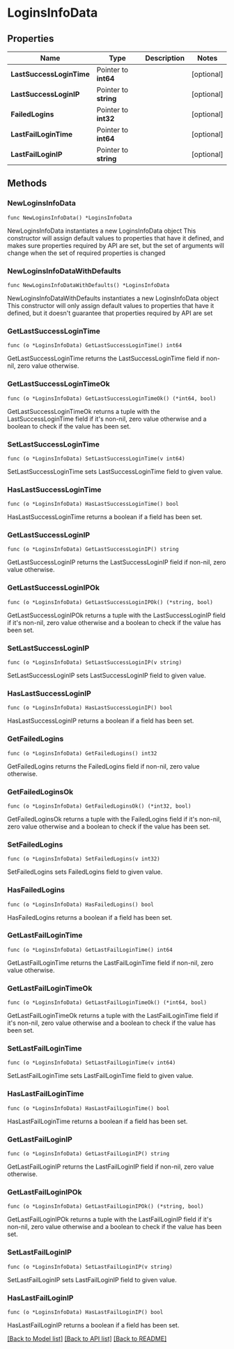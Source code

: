 # LoginsInfoData

## Properties

Name | Type | Description | Notes
------------ | ------------- | ------------- | -------------
**LastSuccessLoginTime** | Pointer to **int64** |  | [optional] 
**LastSuccessLoginIP** | Pointer to **string** |  | [optional] 
**FailedLogins** | Pointer to **int32** |  | [optional] 
**LastFailLoginTime** | Pointer to **int64** |  | [optional] 
**LastFailLoginIP** | Pointer to **string** |  | [optional] 

## Methods

### NewLoginsInfoData

`func NewLoginsInfoData() *LoginsInfoData`

NewLoginsInfoData instantiates a new LoginsInfoData object
This constructor will assign default values to properties that have it defined,
and makes sure properties required by API are set, but the set of arguments
will change when the set of required properties is changed

### NewLoginsInfoDataWithDefaults

`func NewLoginsInfoDataWithDefaults() *LoginsInfoData`

NewLoginsInfoDataWithDefaults instantiates a new LoginsInfoData object
This constructor will only assign default values to properties that have it defined,
but it doesn't guarantee that properties required by API are set

### GetLastSuccessLoginTime

`func (o *LoginsInfoData) GetLastSuccessLoginTime() int64`

GetLastSuccessLoginTime returns the LastSuccessLoginTime field if non-nil, zero value otherwise.

### GetLastSuccessLoginTimeOk

`func (o *LoginsInfoData) GetLastSuccessLoginTimeOk() (*int64, bool)`

GetLastSuccessLoginTimeOk returns a tuple with the LastSuccessLoginTime field if it's non-nil, zero value otherwise
and a boolean to check if the value has been set.

### SetLastSuccessLoginTime

`func (o *LoginsInfoData) SetLastSuccessLoginTime(v int64)`

SetLastSuccessLoginTime sets LastSuccessLoginTime field to given value.

### HasLastSuccessLoginTime

`func (o *LoginsInfoData) HasLastSuccessLoginTime() bool`

HasLastSuccessLoginTime returns a boolean if a field has been set.

### GetLastSuccessLoginIP

`func (o *LoginsInfoData) GetLastSuccessLoginIP() string`

GetLastSuccessLoginIP returns the LastSuccessLoginIP field if non-nil, zero value otherwise.

### GetLastSuccessLoginIPOk

`func (o *LoginsInfoData) GetLastSuccessLoginIPOk() (*string, bool)`

GetLastSuccessLoginIPOk returns a tuple with the LastSuccessLoginIP field if it's non-nil, zero value otherwise
and a boolean to check if the value has been set.

### SetLastSuccessLoginIP

`func (o *LoginsInfoData) SetLastSuccessLoginIP(v string)`

SetLastSuccessLoginIP sets LastSuccessLoginIP field to given value.

### HasLastSuccessLoginIP

`func (o *LoginsInfoData) HasLastSuccessLoginIP() bool`

HasLastSuccessLoginIP returns a boolean if a field has been set.

### GetFailedLogins

`func (o *LoginsInfoData) GetFailedLogins() int32`

GetFailedLogins returns the FailedLogins field if non-nil, zero value otherwise.

### GetFailedLoginsOk

`func (o *LoginsInfoData) GetFailedLoginsOk() (*int32, bool)`

GetFailedLoginsOk returns a tuple with the FailedLogins field if it's non-nil, zero value otherwise
and a boolean to check if the value has been set.

### SetFailedLogins

`func (o *LoginsInfoData) SetFailedLogins(v int32)`

SetFailedLogins sets FailedLogins field to given value.

### HasFailedLogins

`func (o *LoginsInfoData) HasFailedLogins() bool`

HasFailedLogins returns a boolean if a field has been set.

### GetLastFailLoginTime

`func (o *LoginsInfoData) GetLastFailLoginTime() int64`

GetLastFailLoginTime returns the LastFailLoginTime field if non-nil, zero value otherwise.

### GetLastFailLoginTimeOk

`func (o *LoginsInfoData) GetLastFailLoginTimeOk() (*int64, bool)`

GetLastFailLoginTimeOk returns a tuple with the LastFailLoginTime field if it's non-nil, zero value otherwise
and a boolean to check if the value has been set.

### SetLastFailLoginTime

`func (o *LoginsInfoData) SetLastFailLoginTime(v int64)`

SetLastFailLoginTime sets LastFailLoginTime field to given value.

### HasLastFailLoginTime

`func (o *LoginsInfoData) HasLastFailLoginTime() bool`

HasLastFailLoginTime returns a boolean if a field has been set.

### GetLastFailLoginIP

`func (o *LoginsInfoData) GetLastFailLoginIP() string`

GetLastFailLoginIP returns the LastFailLoginIP field if non-nil, zero value otherwise.

### GetLastFailLoginIPOk

`func (o *LoginsInfoData) GetLastFailLoginIPOk() (*string, bool)`

GetLastFailLoginIPOk returns a tuple with the LastFailLoginIP field if it's non-nil, zero value otherwise
and a boolean to check if the value has been set.

### SetLastFailLoginIP

`func (o *LoginsInfoData) SetLastFailLoginIP(v string)`

SetLastFailLoginIP sets LastFailLoginIP field to given value.

### HasLastFailLoginIP

`func (o *LoginsInfoData) HasLastFailLoginIP() bool`

HasLastFailLoginIP returns a boolean if a field has been set.


[[Back to Model list]](../README.md#documentation-for-models) [[Back to API list]](../README.md#documentation-for-api-endpoints) [[Back to README]](../README.md)


